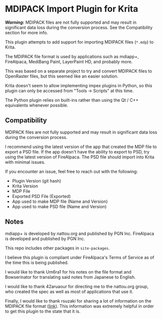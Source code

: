 # MDIPACK Import Plugin for Krita

***Warning:*** MDIPACK files are not fully supported and may result in significant data loss during the conversion process. See the Compatibility section for more info.

This plugin attempts to add support for importing MDIPACK files (`*.mdp`) to Krita.

The MDIPACK file format is used by applications such as mdiapp+, FireAlpaca, MediBang Paint, LayerPaint HD, and probably more.

This was based on a separate project to try and convert MDIPACK files to OpenRaster files, but this seemed like an easier solution.

Krita doesn't seem to allow implementing impex plugins in Python, so this plugin can only be accessed from "Tools -> Scripts" at this time.

The Python plugin relies on built-ins rather than using the Qt / C++ equivalents whenever possible.

## Compatibility

MDIPACK files are not fully supported and may result in significant data loss during the conversion process.

I recommend using the latest version of the app that created the MDP file to export a PSD file. If the app doesn't have the ability to export to PSD, try using the latest version of FireAlpaca. The PSD file should import into Krita with minimal issues.

If you encounter an issue, feel free to reach out with the following:

- Plugin Version (git hash)
- Krita Version
- MDP File
- Exported PSD File (Exported)
- App used to make MDP file (Name and Version)
- App used to make PSD file (Name and Version)

## Notes

mdiapp+ is developed by nattou.org and published by PGN Inc.
FireAlpaca is developed and published by PGN Inc.

This repo includes other packages in `site-packages`.

I believe this plugin is compliant under FireAlpaca's Terms of Service as of the time this is being published.

I would like to thank Um6ra1 for his notes on the file format and Bowserinator for translating said notes from Japanese to English.

I would like to thank 42aruaour for directing me to the nattou.org group, who created the spec as well as most of applications that use it.

Finally, I would like to thank rsuzaki for sharing a lot of information on the MDIPACK file format ([link](https://github.com/rsuzaki/mdp_format)). This information was extremely helpful in order to get this plugin to the state that it is.
